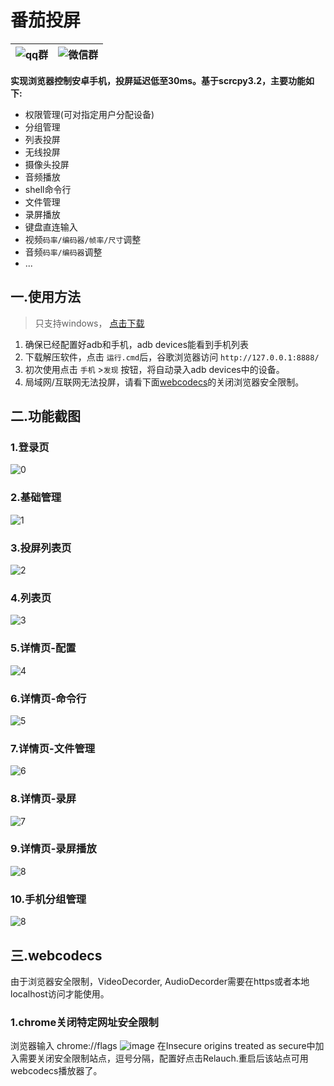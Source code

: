# 番茄投屏
|![qq群](asset/qq_code.png)|![微信群](asset/qr_code.png)|
|---------------------------|----------------------------------|

  
**实现浏览器控制安卓手机，投屏延迟低至30ms。基于scrcpy3.2，主要功能如下:**
- 权限管理(可对指定用户分配设备)
- 分组管理
- 列表投屏
- 无线投屏
- 摄像头投屏
- 音频播放
- shell命令行
- 文件管理
- 录屏播放
- 键盘直连输入
- 视频`码率/编码器/帧率/尺寸`调整
- 音频`码率/编码器`调整
- ...

## 一.使用方法
>只支持windows， [点击下载](https://github.com/lim1942/tomato-mirror/releases/download/v1.0.0/tomato-mirror1.0.0.zip)

1. 确保已经配置好adb和手机，adb devices能看到手机列表
2. 下载解压软件，点击 `运行.cmd`后，谷歌浏览器访问 `http://127.0.0.1:8888/`
3. 初次使用点击 `手机` >`发现` 按钮，将自动录入adb devices中的设备。
4. 局域网/互联网无法投屏，请看下面[webcodecs](#%E4%B8%89webcodecs)的关闭浏览器安全限制。
## 二.功能截图
### 1.登录页
![0](asset/0.png)
### 2.基础管理
![1](asset/1.png)
### 3.投屏列表页
![2](asset/2.png)
### 4.列表页
![3](asset/3.png)
### 5.详情页-配置
![4](asset/4.png)
### 6.详情页-命令行
![5](asset/5.png)
### 7.详情页-文件管理
![6](asset/6.png)
### 8.详情页-录屏
![7](asset/7.png)
### 9.详情页-录屏播放
![8](asset/8.png)
### 10.手机分组管理
![8](asset/9.png)

## 三.webcodecs
由于浏览器安全限制，VideoDecorder, AudioDecorder需要在https或者本地localhost访问才能使用。  
### 1.chrome关闭特定网址安全限制
浏览器输入 chrome://flags
![image](asset/chrome.png)
在Insecure origins treated as secure中加入需要关闭安全限制站点，逗号分隔，配置好点击Relauch.重启后该站点可用webcodecs播放器了。
